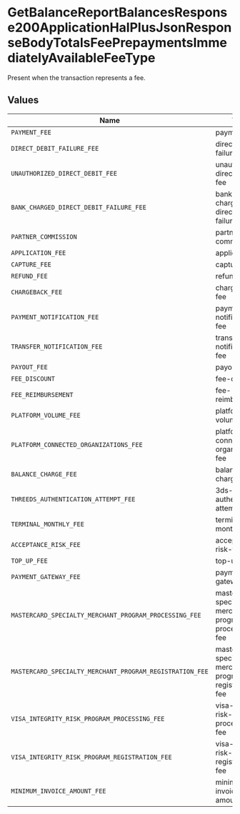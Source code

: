 # GetBalanceReportBalancesResponse200ApplicationHalPlusJsonResponseBodyTotalsFeePrepaymentsImmediatelyAvailableFeeType

Present when the transaction represents a fee.


## Values

| Name                                                     | Value                                                    |
| -------------------------------------------------------- | -------------------------------------------------------- |
| `PAYMENT_FEE`                                            | payment-fee                                              |
| `DIRECT_DEBIT_FAILURE_FEE`                               | direct-debit-failure-fee                                 |
| `UNAUTHORIZED_DIRECT_DEBIT_FEE`                          | unauthorized-direct-debit-fee                            |
| `BANK_CHARGED_DIRECT_DEBIT_FAILURE_FEE`                  | bank-charged-direct-debit-failure-fee                    |
| `PARTNER_COMMISSION`                                     | partner-commission                                       |
| `APPLICATION_FEE`                                        | application-fee                                          |
| `CAPTURE_FEE`                                            | capture-fee                                              |
| `REFUND_FEE`                                             | refund-fee                                               |
| `CHARGEBACK_FEE`                                         | chargeback-fee                                           |
| `PAYMENT_NOTIFICATION_FEE`                               | payment-notification-fee                                 |
| `TRANSFER_NOTIFICATION_FEE`                              | transfer-notification-fee                                |
| `PAYOUT_FEE`                                             | payout-fee                                               |
| `FEE_DISCOUNT`                                           | fee-discount                                             |
| `FEE_REIMBURSEMENT`                                      | fee-reimbursement                                        |
| `PLATFORM_VOLUME_FEE`                                    | platform-volume-fee                                      |
| `PLATFORM_CONNECTED_ORGANIZATIONS_FEE`                   | platform-connected-organizations-fee                     |
| `BALANCE_CHARGE_FEE`                                     | balance-charge-fee                                       |
| `THREEDS_AUTHENTICATION_ATTEMPT_FEE`                     | 3ds-authentication-attempt-fee                           |
| `TERMINAL_MONTHLY_FEE`                                   | terminal-monthly-fee                                     |
| `ACCEPTANCE_RISK_FEE`                                    | acceptance-risk-fee                                      |
| `TOP_UP_FEE`                                             | top-up-fee                                               |
| `PAYMENT_GATEWAY_FEE`                                    | payment-gateway-fee                                      |
| `MASTERCARD_SPECIALTY_MERCHANT_PROGRAM_PROCESSING_FEE`   | mastercard-specialty-merchant-program-processing-fee     |
| `MASTERCARD_SPECIALTY_MERCHANT_PROGRAM_REGISTRATION_FEE` | mastercard-specialty-merchant-program-registration-fee   |
| `VISA_INTEGRITY_RISK_PROGRAM_PROCESSING_FEE`             | visa-integrity-risk-program-processing-fee               |
| `VISA_INTEGRITY_RISK_PROGRAM_REGISTRATION_FEE`           | visa-integrity-risk-program-registration-fee             |
| `MINIMUM_INVOICE_AMOUNT_FEE`                             | minimum-invoice-amount-fee                               |